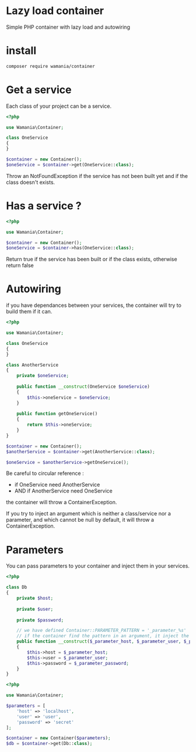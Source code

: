 # Lazy load container
Simple PHP container with lazy load and autowiring

# install
```bash
composer require wamania/container
```

# Get a service
Each class of your project can be a service. 
```php
<?php

use Wamania\Container;

class OneService
{
}

$container = new Container();
$oneService = $container->get(OneService::class);
```
Throw an NotFoundException if the service has not been built yet and if the class doesn't exists.

# Has a service ?
```php
<?php

use Wamania\Container;

$container = new Container();
$oneService = $container->has(OneService::class);
```
Return true if the service has been built or if the class exists, otherwise return false

# Autowiring
if you have dependances between your services, the container will try to build them if it can.

```php
<?php

use Wamania\Container;

class OneService
{
}

class AnotherService
{
    private $oneService;
    
    public function __construct(OneService $oneService)
    {
        $this->oneService = $oneService;
    }
    
    public function getOneService()
    {
        return $this->oneService;
    }
}

$container = new Container();
$anotherService = $container->get(AnotherService::class);

$oneService = $anotherService->getOneService();
```
Be careful to circular reference : 
 - if OneService need AnotherService
 - AND if AnotherService need OneService
 
 the container will throw a ContainerException.
 
 If you try to inject an argument which is neither a class/service nor a parameter, and which cannot be null by default, it will throw a ContainerException.

# Parameters
You can pass parameters to your container and inject them in your services.

```php
<?php

class Db
{
    private $host;
    
    private $user;
    
    private $password;

    // we have defined Container::PARAMETER_PATTERN = '_parameter_%s'
    // if the container find the pattern in an argument, it inject the corresponding parameter value
    public function __construct($_parameter_host, $_parameter_user, $_parameter_password)
    {
        $this->host = $_parameter_host;
        $this->user = $_parameter_user;
        $this->password = $_parameter_password;
    }
}

```

```php
<?php

use Wamania\Container;

$parameters = [
    'host' => 'localhost',
    'user' => 'user',
    'password' => 'secret'
];

$container = new Container($parameters);
$db = $container->get(Db::class);
```
